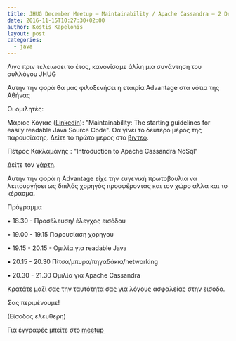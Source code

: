 ```yaml
---
title: JHUG December Meetup – Maintainability / Apache Cassandra – 2 Dec
date: 2016-11-15T10:27:30+02:00
author: Kostis Kapelonis
layout: post
categories:
  - java
---
```

Λιγο πριν τελειωσει το έτος, κανονίσαμε άλλη μια συνάντηση του συλλόγου JHUG

Αυτην την φορά θα μας φιλοξενήσει η εταιρία Advantage στα νότια της Αθήνας

Οι ομιλητές:

Μάριος Κόγιας ([Linkedin](https://www.linkedin.com/in/marioskogias)): "Maintainability: The starting guidelines for easily readable Java Source Code". Θα γίνει το δευτερο μέρος της παρουσίασης. Δείτε το πρώτο μερος στο [βιντεο](https://vimeo.com/186186187).

Πέτρος Κακλαμάνης : "Introduction to Apache Cassandra NoSql"

Δείτε τον [χάρτη](https://www.google.com/maps/place/Zaloggou+9,+Alimos+174+55,+Greece/@37.904506,23.720313,16z/data=!4m5!3m4!1s0x14a1be6347b246d7:0xea748669bfc9c369!8m2!3d37.9045063!4d23.7203129?hl=en-US).

Αυτην την φορά η Advantage είχε την ευγενική πρωτοβουλια να λειτουργήσει ως διπλός χορηγός προσφέροντας και τον χώρo αλλα και το κέρασμα.

Πρόγραμμα

• 18.30 - Προσέλευση/ έλεγχος εισόδου

• 19.00 - 19.15 Παρουσίαση χορηγου

• 19.15 - 20.15 - Ομιλία για readable Java

• 20.15 - 20.30 Πίτσα/μπυρα/πηγαδάκια/networking

• 20.30 - 21.30 Ομιλία για Apache Cassandra

Κρατάτε μαζί σας την ταυτότητα σας για λόγους ασφαλείας στην εισοδο.

Σας περιμένουμε!

(Είσοδος ελευθερη)

Για έγγραφές μπείτε στο [meetup ](https://www.meetup.com/Java-Hellenic-User-Group/events/235583737/)
